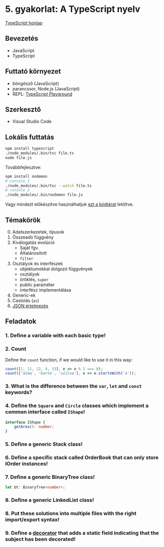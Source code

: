 # 5. gyakorlat: A TypeScript nyelv

[TypeScript honlap][ts honlap]

## Bevezetés

- JavaScript
- TypeScript

## Futtató környezet

- böngésző (JavaScript)
- parancssor, Node.js (JavaScript)
- REPL: [TypeScript Playground]

## Szerkesztő

- Visual Studio Code

## Lokális futtatás

```sh
npm install typescript
./node_modules/.bin/tsc file.ts
node file.js
```

Továbbfejlesztve:

```sh
npm install nodemon
# console 1
./node_modules/.bin/tsc --watch file.ts
# console 2
./node_modules/.bin/nodemon file.js
```

Vagy mindezt előkészítve használhatjuk [ezt a kódtárat](https://github.com/vimtaai/typescript-repl) letöltve.


## Témakörök

0. Adatszerkezetek, típusok
1. Összeadó függvény
2. Kiválogatás evolúció
    + Saját fgv.
    + Általánosított
    + `filter`
3. Osztályok és interfészek
    + objektumokkal dolgozó függvények
    + osztályok
    + öröklés, `super`
    + public paraméter
    + interfész implementálása
4. Generic-ek
5. Castolás (`as`)
6. [JSON értelmezés][ts json]


## Feladatok

### 1. Define a variable with each basic type!

### 2. Count

Define the `count` function, if we would like to use it in this way:

```ts
count([1, 11, 22, 4, 33], e => e % 2 === 0);
count(['alma', 'korte', 'szilva'], e => e.startsWith('a'));
```

### 3. What is the difference between the `var`, `let` and `const` keywords?

### 4. Define the `Square` and `Circle` classes which implement a common interface called `IShape`!

```ts
interface IShape {
    getArea(): number;
}
```

### 5. Define a generic Stack<T> class!

### 6. Define a specific stack called OrderBook that can only store IOrder instances!

### 7. Define a generic BinaryTree class!

```ts
let bt: BinaryTree<number>;
```

### 8. Define a generic LinkedList class!

### 8. Put these solutions into multiple files with the right import/export syntax!

### 9. Define a [decorator] that adds a static field indicating that the subject has been decorated!



[ts honlap]: https://www.typescriptlang.org/
[ts docs]: https://www.typescriptlang.org/docs/home.html
[ts in 5 minutes]: https://www.typescriptlang.org/docs/handbook/typescript-in-5-minutes.html
[ts handbook]: https://www.typescriptlang.org/docs/handbook/basic-types.html
[TypeScript Playground]: https://www.typescriptlang.org/play/index.html 
[ts json]: http://choly.ca/post/typescript-json/
[decorator]: https://www.typescriptlang.org/docs/handbook/decorators.html
[btree1]: https://github.com/basarat/typescript-collections/blob/release/src/lib/BSTree.ts
[btree2]: https://github.com/theAlgorithmist/TSBinaryTreeLibrary/blob/master/src/BTreeLight.ts
